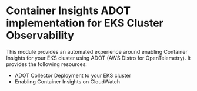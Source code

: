 # Container Insights ADOT implementation for EKS Cluster Observability

This module provides an automated experience around enabling Container Insights for your EKS cluster using ADOT (AWS Distro for OpenTelemetry).
It provides the following resources:

- ADOT Collector Deployment to your EKS cluster
- Enabling Container Insights on CloudWatch


<!-- BEGIN_TF_DOCS -->

<!-- END_TF_DOCS -->
